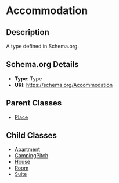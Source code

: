 # Accommodation

## Description
A type defined in Schema.org.

## Schema.org Details
- **Type**: Type
- **URI**: https://schema.org/Accommodation

## Parent Classes
- [Place](../Place.md)

## Child Classes
- [Apartment](Apartment/Apartment.md)
- [CampingPitch](CampingPitch/CampingPitch.md)
- [House](House/House.md)
- [Room](Room/Room.md)
- [Suite](Suite/Suite.md)

